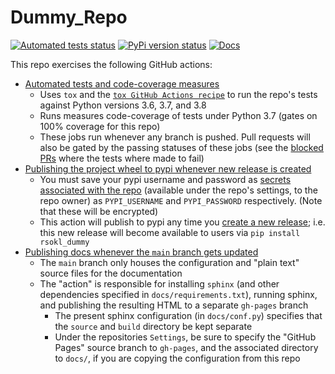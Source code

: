 # Dummy_Repo

[![Automated tests status](https://github.com/rsokl/Dummy_Repo/workflows/Tests/badge.svg)](https://github.com/rsokl/Dummy_Repo/actions?query=workflow%3ATests+branch%3Amain)
[![PyPi version status](https://img.shields.io/pypi/v/rsokl_dummy.svg)](https://pypi.python.org/pypi/rsokl_dummy)
[![Docs](https://github.com/rsokl/Dummy_Repo/workflows/github%20pages/badge.svg)](https://github.com/rsokl/Dummy_Repo/actions?query=workflow%3A%22github+pages%22)


This repo exercises the following GitHub actions:
- [Automated tests and code-coverage measures](https://github.com/rsokl/Dummy_Repo/blob/main/.github/workflows/tox_run.yml)
  - Uses `tox` and the [`tox GitHub Actions recipe`](https://github.com/ymyzk/tox-gh-actions) to run the repo's tests against
  Python versions 3.6, 3.7, and 3.8
  - Runs measures code-coverage of tests under Python 3.7 (gates on 100% coverage for this repo)
  - These jobs run whenever any branch is pushed. Pull requests will also be gated by the passing statuses of these jobs
  (see the [blocked PRs](https://github.com/rsokl/Dummy_Repo/pulls) where the tests where made to fail)
- [Publishing the project wheel to pypi whenever new release is created](https://github.com/rsokl/Dummy_Repo/blob/main/.github/workflows/pypi_publish.yml)
  - You must save your pypi username and password as [secrets associated with the repo](https://docs.github.com/en/free-pro-team@latest/actions/reference/encrypted-secrets)
  (available under the repo's settings, to the repo owner) as `PYPI_USERNAME` and `PYPI_PASSWORD` respectively. (Note that these will be encrypted)
  - This action will publish to pypi any time you [create a new release](https://github.com/rsokl/Dummy_Repo/releases/tag/v0.1.1); i.e. this
  new release will become available to users via `pip install rsokl_dummy`
- [Publishing docs whenever the `main` branch gets updated](https://github.com/rsokl/Dummy_Repo/blob/main/.github/workflows/publish_docs.yml)
  - The `main` branch only houses the configuration and "plain text" source files for the documentation
  - The "action" is responsible for installing `sphinx` (and other dependencies specified in `docs/requirements.txt`), running sphinx, and
  publishing the resulting HTML to a separate `gh-pages` branch
    - The present sphinx configuration (in `docs/conf.py`) specifies that the `source` and `build` directory be kept separate
    - Under the repositories `Settings`, be sure to specify the "GitHub Pages" source branch to `gh-pages`, and the associated
    directory to `docs/`, if you are copying the configuration from this repo

